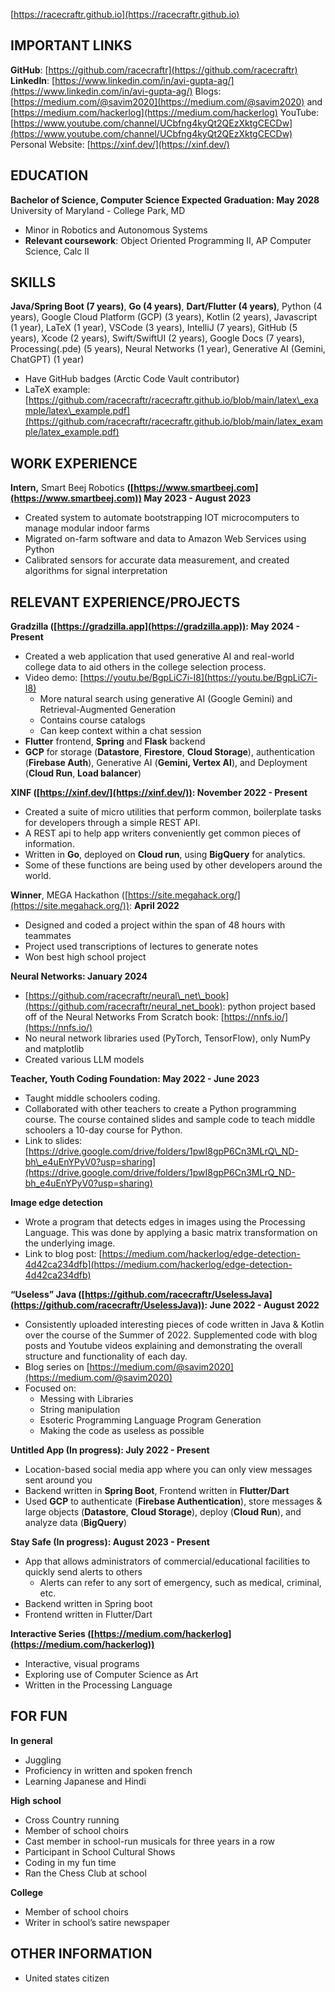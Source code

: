 [https://racecraftr.github.io](https://racecraftr.github.io)

## **IMPORTANT LINKS**

**GitHub**: [https://github.com/racecraftr](https://github.com/racecraftr)
**LinkedIn**: [https://www.linkedin.com/in/avi-gupta-ag/](https://www.linkedin.com/in/avi-gupta-ag/)
Blogs: [https://medium.com/@savim2020](https://medium.com/@savim2020) and [https://medium.com/hackerlog](https://medium.com/hackerlog)
YouTube: [https://www.youtube.com/channel/UCbfng4kyQt2QEzXktgCECDw](https://www.youtube.com/channel/UCbfng4kyQt2QEzXktgCECDw)
Personal Website: [https://xinf.dev/](https://xinf.dev/)

## **EDUCATION**

**Bachelor of Science, Computer Science	Expected Graduation: May 2028**
University of Maryland \- College Park, MD

* Minor in Robotics and Autonomous Systems
* **Relevant coursework**: Object Oriented Programming II, AP Computer Science, Calc II

##

## **SKILLS**

**Java/Spring Boot (7 years)**, **Go (4 years)**, **Dart/Flutter (4 years)**, Python (4 years), Google Cloud Platform (GCP) (3 years), Kotlin (2 years), Javascript (1 year), LaTeX (1 year), VSCode (3 years), IntelliJ (7 years), GitHub (5 years), Xcode (2 years), Swift/SwiftUI (2 years), Google Docs (7 years), Processing(.pde) (5 years), Neural Networks (1 year), Generative AI (Gemini, ChatGPT) (1 year)

* Have GitHub badges (Arctic Code Vault contributor)
* LaTeX example: [https://github.com/racecraftr/racecraftr.github.io/blob/main/latex\_example/latex\_example.pdf](https://github.com/racecraftr/racecraftr.github.io/blob/main/latex_example/latex_example.pdf)

## **WORK EXPERIENCE**

**Intern,** Smart Beej Robotics **([https://www.smartbeej.com](https://www.smartbeej.com)) 	May 2023 \- August 2023**

* Created system to automate bootstrapping IOT microcomputers to manage modular indoor farms
* Migrated on-farm software and data to Amazon Web Services using Python
* Calibrated sensors for accurate data measurement, and created algorithms for signal interpretation

## **RELEVANT EXPERIENCE/PROJECTS**

**Gradzilla ([https://gradzilla.app](https://gradzilla.app)): May 2024 \- Present**

* Created a web application that used generative AI and real-world college data to aid others in the college selection process.
* Video demo: [https://youtu.be/BgpLiC7i-I8](https://youtu.be/BgpLiC7i-I8)
  * More natural search using generative AI (Google Gemini) and Retrieval-Augmented Generation
  * Contains course catalogs
  * Can keep context within a chat session
* **Flutter** frontend, **Spring** and **Flask** backend
* **GCP** for storage (**Datastore**, **Firestore**, **Cloud Storage**), authentication (**Firebase Auth**), Generative AI (**Gemini, Vertex AI**), and Deployment (**Cloud Run**, **Load balancer**)

**XINF ([https://xinf.dev/](https://xinf.dev/)):	November 2022 \- Present**

* Created a suite of micro utilities that perform common, boilerplate tasks for developers through a simple REST API.
* A REST api to help app writers conveniently get common pieces of information.
* Written in **Go**, deployed on **Cloud run**, using **BigQuery** for analytics.
* Some of these functions are being used by other developers around the world.

**Winner**, MEGA Hackathon ([https://site.megahack.org/](https://site.megahack.org/)): 	**April 2022**

* Designed and coded a project within the span of 48 hours with teammates
* Project used transcriptions of lectures to generate notes
* Won best high school project

**Neural Networks:	January 2024**

* [https://github.com/racecraftr/neural\_net\_book](https://github.com/racecraftr/neural_net_book): python project based off of the Neural Networks From Scratch book: [https://nnfs.io/](https://nnfs.io/)
* No neural network libraries used (PyTorch, TensorFlow), only NumPy and matplotlib
* Created various LLM models

**Teacher, Youth Coding Foundation:	May 2022 \- June 2023**

* Taught middle schoolers coding.
* Collaborated with other teachers to create a Python programming course. The course contained slides and sample code to teach middle schoolers a 10-day course for Python.
* Link to slides: [https://drive.google.com/drive/folders/1pwI8gpP6Cn3MLrQ\_ND-bh\_e4uEnYPyV0?usp=sharing](https://drive.google.com/drive/folders/1pwI8gpP6Cn3MLrQ_ND-bh_e4uEnYPyV0?usp=sharing)

**Image edge detection**

* Wrote a program that detects edges in images using the Processing Language. This was done by applying a basic matrix transformation on the underlying image.
* Link to blog post: [https://medium.com/hackerlog/edge-detection-4d42ca234dfb](https://medium.com/hackerlog/edge-detection-4d42ca234dfb)

**“Useless” Java ([https://github.com/racecraftr/UselessJava](https://github.com/racecraftr/UselessJava)):	June 2022 \- August 2022**

* Consistently uploaded interesting pieces of code written in Java & Kotlin over the course of the Summer of 2022\. Supplemented code with blog posts and Youtube videos explaining and demonstrating the overall structure and functionality of each day.
* Blog series on [https://medium.com/@savim2020](https://medium.com/@savim2020)
* Focused on:
  * Messing with Libraries
  * String manipulation
  * Esoteric Programming Language Program Generation
  * Making the code as useless as possible

**Untitled App (In progress):	July 2022 \- Present**

* Location-based social media app where you can only view messages sent around you
* Backend written in **Spring Boot**, Frontend written in **Flutter/Dart**
* Used **GCP** to authenticate (**Firebase Authentication**), store messages & large objects (**Datastore**, **Cloud Storage**), deploy (**Cloud Run**), and analyze data (**BigQuery**)

**Stay Safe (In progress):	August 2023 \- Present**

* App that allows administrators of commercial/educational facilities to quickly send alerts to others
  * Alerts can refer to any sort of emergency, such as medical, criminal, etc.
* Backend written in Spring boot
* Frontend written in Flutter/Dart

**Interactive Series ([https://medium.com/hackerlog](https://medium.com/hackerlog))**

* Interactive, visual programs
* Exploring use of Computer Science as Art
* Written in the Processing Language

## **FOR FUN**

**In general**

* Juggling
* Proficiency in written and spoken french
* Learning Japanese and Hindi

**High school**

* Cross Country running
* Member of school choirs
* Cast member in school-run musicals for three years in a row
* Participant in School Cultural Shows
* Coding in my fun time
* Ran the Chess Club at school

**College**

* Member of school choirs
* Writer in school’s satire newspaper

## **OTHER INFORMATION**

* United states citizen
